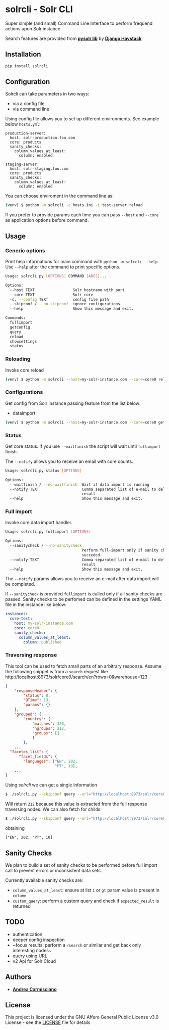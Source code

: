 # solrcli - Solr CLI

Super simple (and small) Command Line Interface to perform frequend actions upon Solr instance. 

Search features are provided from [**pysolr lib**](https://github.com/django-haystack/pysolr/) by [**Django Haystack**](https://github.com/django-haystack).


## Installation

```bash
pip install solrcli
```

## Configuration

Solrcli can take parameters in two ways:

* via a config file
* via command line

Using config file allows you to set up different environments. See example below `hosts.yml`:

```
production-server:
  host: solr-production.foo.com
  core: products
  sanity_checks:
    column_values_at_least: 
      column: enabled

staging-server:
  host: solr-staging.foo.com
  core: products
  sanity_checks:
    column_values_at_least: 
      column: enabled

```

You can choose enviroment in the command line as:

```bash
(venv) $ python -m solrcli -c hosts.ini -i test-server reload
```

If you prefer to provide params each time you can pass `--host` and `--core` as application options before command.


## Usage

### Generic options

Print help informations for main command with `python -m solrcli --help`. Use `--help` after the command to print specific options.

```bash
Usage: solrcli.py [OPTIONS] COMMAND [ARGS]...

Options:
  --host TEXT                 Solr hostname with port
  --core TEXT                 Solr core
  -c, --config TEXT           config file path
  --skipconf / --no-skipconf  ignore configurations
  --help                      Show this message and exit.

Commands:
  fullimport
  getconfig
  query
  reload
  showsettings
  status
```

### Reloading

Invoke core reload

```bash
(venv) $ python -m solrcli --host=my-solr-instance.com --core=core0 reload
```

### Configurations

Get config from Solr instance passing feature from the list below:

* dataimport

```bash
(venv) $ python -m solrcli --host=my-solr-instance.com --core=core0 getconfig --feature=dataimport
```

### Status

Get core status. If you use `--waitfinish` the script will wait until `fullimport` finish.

The `--notify` allows you to receive an email with core counts.

```bash
Usage: solrcli.py status [OPTIONS]

Options:
  --waitfinish / --no-waitfinish  Wait if data import is running
  --notify TEXT                   Comma separated list of e-mail to deliver
                                  result
  --help                          Show this message and exit.
```


### Full import

Invoke core data import handler. 
```bash
Usage: solrcli.py fullimport [OPTIONS]

Options:
  --sanitycheck / --no-sanitycheck
                                  Perform full-import only if sanity check
                                  succeded.
  --notify TEXT                   Comma separated list of e-mail to deliver
                                  result
  --help                          Show this message and exit.
```

The `--notify` params allows you to receive an e-mail after data import will be completed.

If `--sanitycheck` is provided `fullimport` is called only if all sanity checks are passed. 
Sanity checks to be perfomed can be defined in the settings YAML file in the instance like below:

```yaml
instances:
  core-test:
    host: my-solr-instance.com
    core: core0
    sanity_checks:
      column_values_at_least: 
        column: published
```

### Traversing response

This tool can be used to fetch small parts of an arbitrary response. Assume the following snippet is from a `search` request like http://localhost:8973/solr/core0/search/en?rows=0&warehouse=123 

```json
{
    "responseHeader": {
        "status": 0,
        "QTime": 13,
        "params": {}
    },
    "grouped": {
        "country": {
            "matches": 320,
            "ngroups": 212,
            "groups": []
            }
        },
    ...
  "facetes_list": {      
      "facet_fields": {
        "languages": ["EN", 202,
                      "PT", 10],
    ...
}
```

Using _solrcli_ we can get a single information

```bash
$ ./solrcli.py --skipconf query --url="http://localhost:8973/solr/core0/search/en?rows=0&warehouse=123" --find=grouped/contry/ngroups
```

Will return `212` because this value is extracted from the full response traversing nodes.
We can also fetch for childs:

```bash
$ ./solrcli.py --skipconf query --url="http://localhost:8973/solr/core0/search/en?rows=0&warehouse=123" --find=facetes_list/facet_fields/languages
```

obtaining

```
["EN", 202, "PT", 10]
```


## Sanity Checks

We plan to build a set of sanity checks to be performed before full import call to prevent errors or inconsistent data sets.

Currently available sanity checks are:

- `column_values_at_least`: ensure at list `1` or `gt` param value is present in `column`
- `custom_query`: perform a custom query and check if `expected_result` is returned

## TODO

* authentication
* deeper config inspection
* ~focus results: perform a `/search` or similar and get back only interesting nodes~
* query using URL
* v2 Api for Solr Cloud

## Authors

* [**Andrea Carmisciano**](https://github.com/acarmisc/)


## License

This project is licensed under the GNU Affero General Public License v3.0 License - see the [LICENSE](LICENSE) file for details
